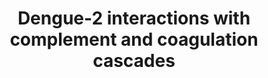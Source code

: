 ---
annotations:
- id: PW:0000474
  parent: regulatory pathway
  type: Pathway Ontology
  value: coagulation cascade pathway
- id: DOID:12205
  parent: disease by infectious agent
  type: Disease Ontology
  value: dengue disease
- id: PW:0001028
  parent: disease pathway
  type: Pathway Ontology
  value: infectious disease pathway
- id: PW:0000502
  parent: regulatory pathway
  type: Pathway Ontology
  value: complement system pathway
- id: PW:0000526
  parent: classic metabolic pathway
  type: Pathway Ontology
  value: kallikrein-kinin cascade pathway
authors:
- MaintBot
- AlexanderPico
- Eweitz
- Egonw
- Khanspers
citedin: ''
communities:
- Diseases
description: 'Dengue virus infection can give rise to hemorrhagic shock. Highlighted
  in red are Dengue-2 structural protein interactions with human proteins involved
  in coagulation, building upon the complement and coagulation cascades described
  in http://wikipathways.org/index.php/Pathway:WP558 by the following text:  Blood
  coagulation is a series of coordinated and calcium-dependent proenzyme-to-serine
  protease conversions likely to be localized on the surfaces of activated cells in
  vivo. It culminates in the formation of thrombin, the enzyme responsible for the
  conversion of soluble fibrinogen to the insoluble fibrin clot. The kallikrein-kinin
  system is an endogenous metabolic cascade, triggering of which results in the release
  of vasoactive kinins (bradykinin-related peptides). Kinin peptides are implicated
  in many physiological and pathological processes including the regulation of blood
  pressure and sodium homeostasis, inflammatory processes, and the cardioprotective
  effects of preconditioning. Complement is a system of plasma proteins that is activated
  by the presence of pathogens. There are three pathways of complement activation:
  the classical pathway, the lectin pathway, and the alternative pathway. All of these
  pathways generate a crucial enzymatic activity that, intern, generates the effector
  molecules of complement. The three main consequences of complement activation are
  the opsonization of pathogens, the recruitment of inflammatory and immunocompetent
  cells, and the direct killing of pathogens. Source: KEGG (http://www.genome.jp/dbget-bin/www_bget?pathway:map04610)'
last-edited: 2024-03-10
ndex: null
organisms:
- Homo sapiens
redirect_from:
- /index.php/Pathway:WP3896
- /instance/WP3896
- /instance/WP3896_r129065
revision: r129065
schema-jsonld:
- '@context': https://schema.org/
  '@id': https://wikipathways.github.io/pathways/WP3896.html
  '@type': Dataset
  creator:
    '@type': Organization
    name: WikiPathways
  description: 'Dengue virus infection can give rise to hemorrhagic shock. Highlighted
    in red are Dengue-2 structural protein interactions with human proteins involved
    in coagulation, building upon the complement and coagulation cascades described
    in http://wikipathways.org/index.php/Pathway:WP558 by the following text:  Blood
    coagulation is a series of coordinated and calcium-dependent proenzyme-to-serine
    protease conversions likely to be localized on the surfaces of activated cells
    in vivo. It culminates in the formation of thrombin, the enzyme responsible for
    the conversion of soluble fibrinogen to the insoluble fibrin clot. The kallikrein-kinin
    system is an endogenous metabolic cascade, triggering of which results in the
    release of vasoactive kinins (bradykinin-related peptides). Kinin peptides are
    implicated in many physiological and pathological processes including the regulation
    of blood pressure and sodium homeostasis, inflammatory processes, and the cardioprotective
    effects of preconditioning. Complement is a system of plasma proteins that is
    activated by the presence of pathogens. There are three pathways of complement
    activation: the classical pathway, the lectin pathway, and the alternative pathway.
    All of these pathways generate a crucial enzymatic activity that, intern, generates
    the effector molecules of complement. The three main consequences of complement
    activation are the opsonization of pathogens, the recruitment of inflammatory
    and immunocompetent cells, and the direct killing of pathogens. Source: KEGG (http://www.genome.jp/dbget-bin/www_bget?pathway:map04610)'
  keywords:
  - '109821'
  - A2M
  - ADN
  - APOA2
  - BDKRB1
  - Bradykinin
  - C1QA
  - C1QB
  - C1QG
  - C1R
  - C1S
  - C2
  - C3
  - C3AR1
  - C4
  - C5R1
  - C6
  - C7
  - C8G
  - C9
  - CFH
  - CFI
  - CLU
  - CPB2
  - CR1
  - CR2
  - Daf1
  - F10
  - F12
  - F13B
  - F2
  - F2R
  - F3
  - F5
  - F7
  - F8
  - F9
  - FGB
  - Fibrin monomer
  - H2-BF
  - Hc
  - KLKB1
  - KNG1
  - MASP1
  - MASP2
  - MBL1
  - MCP
  - PLAT
  - PLAU
  - PLAUR
  - PLG
  - PROC
  - PROS1
  - SERPINA1
  - SERPINA5
  - SERPINC1
  - SERPIND1
  - SERPINE1
  - SERPINF2
  - SERPING1
  - TFPI
  - THBD
  - VWF
  license: CC0
  name: Dengue-2 interactions with complement and coagulation cascades
seo: CreativeWork
title: Dengue-2 interactions with complement and coagulation cascades
wpid: WP3896
---